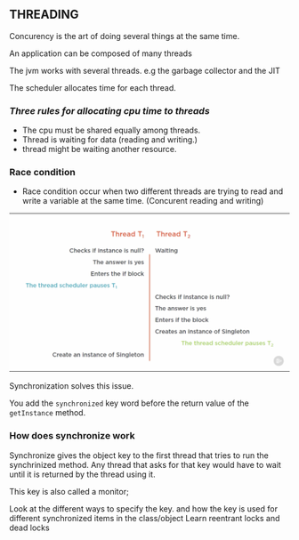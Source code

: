 ## THREADING

Concurency is the art of doing several things at the same time.

An application can be composed of many threads

The jvm works with several threads. e.g the garbage collector and the JIT

The scheduler allocates time for each thread.

### _Three rules for allocating cpu time to threads_

- The cpu must be shared equally among threads.
- Thread is waiting for data (reading and writing.)
- thread might be waiting another resource.

### Race condition

- Race condition occur when two different threads are trying to read and write a variable at the same time. (Concurent reading and writing)

![singleton pattern problem with threads](./threadssingleton.png)

Synchronization solves this issue.

You add the `synchronized` key word before the return value of the `getInstance` method.

### How does synchronize work

Synchronize gives the object key to the first thread that tries to run the synchrinized method. Any thread that asks for that key would have to wait until it is returned by the thread using it.

This key is also called a monitor;

Look at the different ways to specify the key.
and how the key is used for different synchronized items in the class/object
Learn reentrant locks and dead locks
